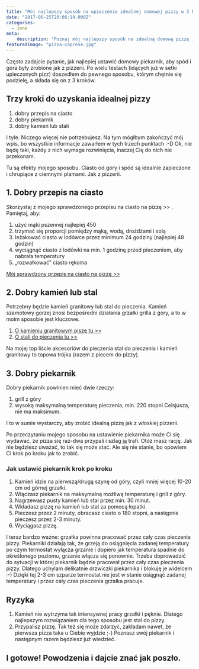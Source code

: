 ```yaml
---
title: "Mój najlepszy sposób na upieczenie idealnej domowej pizzy w 3 krokach"
date: "2017-06-25T20:06:19.000Z"
categories: 
  - inne
meta: 
    description: "Poznaj mój najlepszy sposób na idealną domową pizzę jak z włoskiej pizzerii w 3 krokach. Potrzebujesz tylko mój przepis, piekarnik i kamień."
featuredImage: "pizza-caprese.jpg"
---
```


Często zadajcie pytanie, jak najlepiej ustawić domowy piekarnik, aby spód i góra były zrobione jak z pizzerii. Po wielu testach (idących już w setki upieczonych pizz) doszedłem do pewnego sposobu, którym chętnie się podzielę, a składa się on z 3 kroków.

## Trzy kroki do uzyskania idealnej pizzy

1. dobry przepis na ciasto
2. dobry piekarnik
3. dobry kamień lub stali

I tyle. Niczego więcej nie potrzebujesz. Na tym mógłbym zakończyć mój wpis, bo wszystkie informacje zawarłem w tych trzech punktach :-D Ok, nie będę taki, każdy z nich wymaga rozwinięcia, inaczej Cię do nich nie przekonam.

Tu są efekty mojego sposobu. Ciasto od góry i spód są idealnie zapieczone i chrupiące z ciemnymi plamami. Jak z pizzerii.

## 1\. Dobry przepis na ciasto

Skorzystaj z mojego sprawdzonego przepisu na ciasto na pizzę >> . Pamiętaj, aby:

1. użyć mąki pszennej najlepiej 450
2. trzymać się proporcji pomiędzy mąką, wodą, drożdżami i solą
3. leżakować ciasto w lodówce przez minimum 24 godziny (najlepiej 48 godzin)
4. wyciągnąć ciasto z lodówki na min. 1 godzinę przed pieczeniem, aby nabrała temperatury
5. „rozwałkować” ciasto rękoma

<a href="/przepis-na-ciasto-na-pizze/">Mój sprawdzony przepis na ciasto na pizzę &gt;&gt;</a>

## 2\. Dobry kamień lub stal

Potrzebny będzie kamień granitowy lub stal do pieczenia. Kamień szamotowy gorzej znosi bezpośredni działania grzałki grilla z góry, a to w moim sposobie jest kluczowe.

1. <a href="/kamien-do-pizzy/">O kamieniu granitowym piszę tu &gt;&gt;</a>
2. <a href="/stal-do-pieczenia/">O stali do pieczenia tu &gt;&gt;</a>

Na mojej top liście akcesoriów do pieczenia stal do pieczenia i kamień granitowy to topowa trójka (razem z piecem do pizzy).

## 3\. Dobry piekarnik

Dobry piekarnik powinien mieć dwie rzeczy:

1. grill z góry
2. wysoką maksymalną temperaturę pieczenia, min. 220 stopni Celsjusza, nie ma maksimum.

I to w sumie wystarczy, aby zrobić idealną pizzę jak z włoskiej pizzerii.

Po przeczytaniu mojego sposobu na ustawienie piekarnika może Ci się wydawać, że pizza się raz-dwa przypali i szlag ją trafi. Otóż masz rację. Jak nie będziesz uważać, to tak się może stać. Ale się nie stanie, bo opowiem Ci krok po kroku jak to zrobić.

### Jak ustawić piekarnik krok po kroku

1. Kamień idzie na pierwszą/drugą szynę od góry, czyli mniej więcej 10-20 cm od górnej grzałki.
2. Włączasz piekarnik na maksymalną możliwą temperaturę i grill z góry.
3. Nagrzewasz pusty kamień lub stal przez min. 30 minut.
4. Wkładasz pizzę na kamień lub stal za pomocą łopatki.
5. Pieczesz przez 2 minuty, obracasz ciasto o 180 stopni, a następnie pieczesz przez 2-3 minuty.
6. Wyciągasz pizzę.

I teraz bardzo ważne: grzałka powinna pracować przez cały czas pieczenia pizzy. Piekarniki działają tak, że grzeją do osiągnięcia zadanej temperatury po czym termostat wyłącza grzanie i dopiero jak temperatura spadnie do określonego poziomu, grzanie włącza się ponownie. Trzeba doprowadzić do sytuacji w której piekarnik będzie pracował przez cały czas pieczenia pizzy. Dlatego uchylam delikatnie drzwiczki piekarnika i blokuję je widelcem :-) Dzięki tej 2-3 cm szparze termostat nie jest w stanie osiągnąć zadanej temperatury i przez cały czas pieczenia grzałka pracuje.

## Ryzyka

1. Kamień nie wytrzyma tak intensywnej pracy grzałki i pęknie. Dlatego najlepszym rozwiązaniem dla tego sposobu jest stal do pizzy.
2. Przypalisz pizzę. Tak też się może zdarzyć, zakładam nawet, że pierwsza pizza taka u Ciebie wyjdzie ;-) Poznasz swój piekarnik i następnym razem będziesz już wiedzieć.

## I gotowe! Powodzenia i dajcie znać jak poszło.
